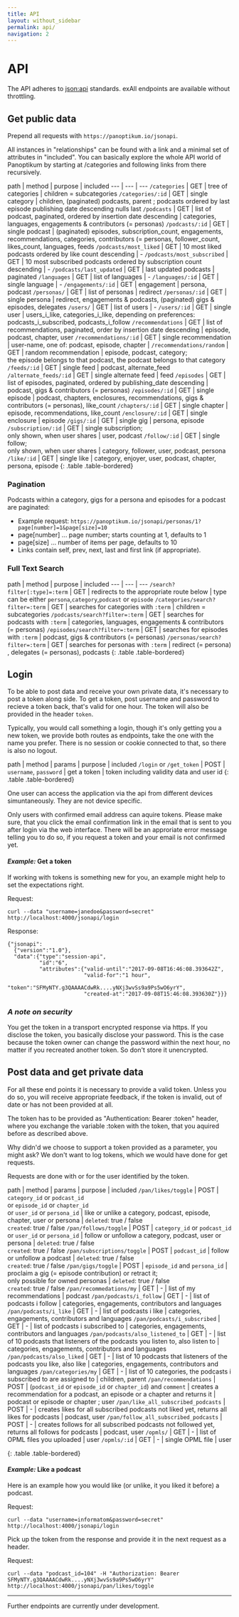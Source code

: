 ```yaml
---
title: API
layout: without_sidebar
permalink: api/
navigation: 2
---
```


# API

The API adheres to [json:api](http://jsonapi.org) standards. exAll endpoints are available without throttling.

## Get public data

Prepend all requests with `https://panoptikum.io/jsonapi`.

All instances in "relationships" can be found with a link and a minimal set of attributes in "included".
You can basically explore the whole API world of Panoptikum by starting at /categories and following
links from there recursively.

path | method | purpose | included
--- | --- | ---
`/categories` | GET | tree of categories | children = subcategories
`/categories/:id` | GET | single category | children, (paginated) podcasts, parent ; podcasts ordered by last episode publishing date descending nulls last
`/podcasts` | GET | list of podcast, paginated, ordered by insertion date descending | categories, languages, engagements & contributors (= personas)
`/podcasts/:id` | GET | single podcast | (paginated) episodes, subscription_count, engagements, recommendations, categories, contributors (= personas, follower_count, likes_count, languages, feeds
`/podcasts/most_liked` | GET | 10 most liked podcasts ordered by like count descending | -
`/podcasts/most_subscribed` | GET | 10 most subscribed podcasts ordered by subscription count descending | -
`/podcasts/last_updated` | GET | last updated podcasts | paginated
`/languages` | GET | list of languages | -
`/languages/:id` | GET | single language | -
`/engagements/:id` | GET | engagement | persona, podcast
`/personas/` | GET | list of personas | redirect
`/personas/:id` | GET | single persona | redirect, engagements & podcasts, (paginated) gigs & episodes, delegates
`/users/` | GET | list of users | -
`/users/:id` | GET | single user | users_i_like, categories_i_like, depending on preferences: podcasts_i_subscribed, podcasts_i_follow
`/recommendations` | GET | list of recommendations, paginated, order by insertion date descending | episode, podcast, chapter, user
`/recommendations/:id` | GET | single recommendation | user-name, one of: podcast, episode, chapter |
`/recommendations/random` | GET | random recommendation | episode, podcast, category;<br/> the episode belongs to that podcast, the podcast belongs to that category
`/feeds/:id` | GET | single feed | podcast, alternate_feed
`/alternate_feeds/:id` | GET | single alternate feed | feed
`/episodes` | GET | list of episodes, paginated, ordered by publishing_date descending | podcast, gigs & contributors (= personas)
`/episodes/:id` | GET | single episode | podcast, chapters, enclosures, recommendations, gigs & contributors (= personas), like_count
`/chapters/:id` | GET | single chapter | episode, recommendations, like_count
`/enclosure/:id` | GET | single enclosure | episode
`/gigs/:id` | GET | single gig | persona, episode
`/subscription/:id` | GET | single subscription;<br/> only shown, when user shares | user, podcast
`/follow/:id` | GET | single follow;<br/> only shown, when user shares | category, follower, user, podcast, persona
`/like/:id` | GET | single like | category, enjoyer, user, podcast, chapter, persona, episode
{: .table .table-bordered}


### Pagination

Podcasts within a category, gigs for a persona and episodes for a podcast are paginated:

* Example request: `https://panoptikum.io/jsonapi/personas/1?page[number]=1&page[size]=10`
* page[number] ... page number; starts counting at 1, defaults to 1
* page[size] ... number of items per page, defaults to 10
* Links contain self, prev, next, last and first link (if appropriate).


### Full Text Search

path | method | purpose | included
--- | --- | ---
<nobr><code class="highlighter-rouge">/search?filter[:type]=:term</code></nobr> | GET | redirects to the appropriate route below | type can be either `persona`,`category`,`podcast` or `episode`
`/categories/search?filter=:term` | GET | searches for categories with `:term` | children = subcategories
`/podcasts/search?filter=:term` | GET | searches for podcasts with `:term` | categories, languages, engagements & contributors (= personas)
`/episodes/search?filter=:term` | GET | searches for episodes with `:term` | podcast, gigs & contributors (= personas)
`/personas/search?filter=:term` | GET | searches for personas with `:term` | redirect (= persona) , delegates (= personas), podcasts
{: .table .table-bordered}


## Login

To be able to post data and receive your own private data, it's necessary to post a token along
side. To get a token, post username and password to recieve a token back, that's valid for one hour.
The token will also be provided in the header `token`.

Typically, you would call something a login, though it's only getting you a new token,
we provide both routes as endpoints, take the one with the name you prefer.
There is no session or cookie connected to that, so there is also no logout.

path | method | params | purpose | included
`/login` or `/get_token` | POST | `username`, `password` | get a token | token including validity data and user id
{: .table .table-bordered}

One user can access the application via the api from different devices simuntaneously. They are not
device specific.

Only users with confirmed email address can aquire tokens. Please make sure, that you click the email
confirmation link in the email that is sent to you after login via the web interface. There will
be an approriate error message telling you to do so, if you request a token and your email is not
confirmed yet.

#### *Example:* Get a token

If working with tokens is something new for you, an example might help to set the expectations right.

Request:

`curl --data "username=janedoe&password=secret" http://localhost:4000/jsonapi/login`

Response:
```
{"jsonapi":
  {"version":"1.0"},
  "data":{"type":"session-api",
          "id":"6",
          "attributes":{"valid-until":"2017-09-08T16:46:08.393642Z",
                        "valid-for":"1 hour",
                        "token":"SFMyNTY.g3QAAAACdwRk....yNXj3wvSs9a9Ps5wO6yrY",
                        "created-at":"2017-09-08T15:46:08.393630Z"}}}
```

### *A note on security*

You get the token in a transport encrypted response via https. If you disclose the token, you
basically disclose your password. This is the case because the token owner can change the password
within the next hour, no matter if you recreated another token. So don't store it unencrypted.

## Post data and get private data

For all these end points it is necessary to provide a valid token. Unless you do so,
you will receive appropriate feedback, if the token is invalid, out of date or has not been
provided at all.

The token has to be provided as "Authentication: Bearer :token" header, where you exchange the
variable :token with the token, that you aquired before as described above.

Why didn'd we choose to support a token provided as a parameter, you might ask? We don't want to log
tokens, which we would have done for get requests.

Requests are done with or for the user identified by the token.

path | method | params | purpose | included
`/pan/likes/toggle` | POST | `category_id` or `podcast_id`<br/> or `episode_id` or `chapter_id` <br/> or `user_id` or `persona_id` | like or unlike a category, podcast, episode, chapter, user or persona | <nobr><code class="highlighter-rouge">deleted</code>: true / false</nobr> <br/> `created`: true / false
`/pan/follows/toggle` | POST | `category_id` or `podcast_id` or `user_id` or `persona_id` | follow or unfollow a category, podcast, user or persona | `deleted`: true / false <br/> `created`: true / false
`/pan/subscriptions/toggle` | POST | `podcast_id` | follow or unfollow a podcast | `deleted`: true / false <br/> `created`: true / false
`/pan/gigs/toggle` | POST | `episode_id` and `persona_id` | proclaim a gig (= episode contribution) or retract it;<br/> only possible for owned personas | `deleted`: true / false <br/> `created`: true / false
`/pan/recommedations/my` | GET | - | list of my recommendations | podcast
`/pan/podcasts/i_follow` | GET | - | list of podcasts i follow | categories, engagements, contributors and languages
`/pan/podcasts/i_like` | GET | - | list of podcasts i like | categories, engagements, contributors and languages
`/pan/podcasts/i_subscribed` | GET | - | list of podcasts i subscribed to | categories, engagements, contributors and languages
`/pan/podcasts/also_listened_to` | GET | - | list of 10 podcasts that listeners of the podcasts you listen to, also listen to | categories, engagements, contributors and languages
`/pan/podcasts/also_liked` | GET | - | list of 10 podcasts that listeners of the podcasts you like,  also like | categories, engagements, contributors and languages
`/pan/categories/my` | GET | - | list of 10 categories, the podcasts i subscribed to are assigned to | children, parent
`/pan/recommendations` | POST | (`podcast_id` or `episode_id` or `chapter_id`) and `comment` | creates a recommendation for a podcast, an episode or a chapter and returns it | podcast or episode or chapter ; user
`/pan/like_all_subscribed_podcasts` | POST | - | creates likes for all subscribed podcasts not liked yet, returns all likes for podcasts | podcast, user
`/pan/follow_all_subscribed_podcasts` | POST | - | creates follows for all subscribed podcasts not followed yet, returns all follows for podcasts | podcast, user
`/opmls/` | GET | - | list of OPML files you uploaded | user
`/opmls/:id` | GET | - | single OPML file | user

{: .table .table-bordered}

#### *Example:* Like a podcast

Here is an example how you would like (or unlike, it you liked it before) a podcast.

Request:

`curl --data "username=informatom&password=secret" http://localhost:4000/jsonapi/login`

Pick up the token from the response and provide it in the next request as a header.

Request:

`curl --data "podcast_id=104" -H "Authorization: Bearer SFMyNTY.g3QAAAACdwRk....yNXj3wvSs9a9Ps5wO6yrY" http://localhost:4000/jsonapi/pan/likes/toggle`

---

Further endpoints are currently under development.